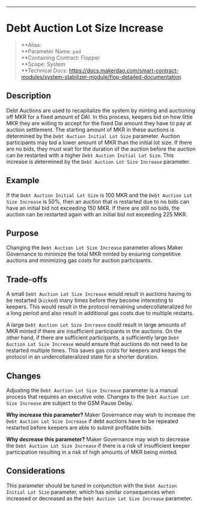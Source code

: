 ---
# Debt Auction Lot Size Increase

>**Alias:  
>**Parameter Name: `pad`  
>**Containing Contract: Flopper  
>**Scope: System  
>**Technical Docs: https://docs.makerdao.com/smart-contract-modules/system-stabilizer-module/flop-detailed-documentation

## Description
Debt Auctions are used to recapitalize the system by minting and auctioning off MKR for a fixed amount of DAI. In this process, keepers bid on how little MKR they are willing to accept for the fixed Dai amount they have to pay at auction settlement. The starting amount of MKR in these auctions is determined by the `Debt Auction Initial Lot Size` parameter. Auction participants may bid a lower amount of MKR than the initial lot size. If there are no bids, they must wait for the duration of the auction before the auction can be restarted with a higher `Debt Auction Initial Lot Size`. This increase is determined by the `Debt Auction Lot Size Increase` parameter. 

## Example
If the `Debt Auction Initial Lot Size` is 100 MKR and the `Debt Auction Lot Size Increase` is 50%, then an auction that is restarted due to no bids can have an initial bid not exceeding 150 MKR. If there are still no bids, the auction can be restarted again with an initial bid not exceeding 225 MKR.


## Purpose
Changing the `Debt Auction Lot Size Increase` parameter allows Maker Governance to minimize the total MKR minted by ensuring competitive auctions and minimizing gas costs for auction participants. 


## Trade-offs
A small `Debt Auction Lot Size Increase` would result in auctions having to be restarted (`kicked`) many times before they become interesting to keepers. This would result in the protocol remaining undercollateralized for a long period and also result in additional gas costs due to multiple restarts.
	
A large `Debt Auction Lot Size Increase` could result in large amounts of MKR minted if there are insufficient participants in the auctions. On the other hand, if there are sufficient participants, a sufficiently large `Debt Auction Lot Size Increase` would ensure that auctions do not need to be restarted multiple times. This saves gas costs for keepers and keeps the protocol in an undercollateralized state for a shorter duration.  


## Changes
Adjusting the `Debt Auction Lot Size Increase` parameter is a manual process that requires an executive vote. Changes to the `Debt Auction Lot Size Increase` are subject to the GSM Pause Delay.

**Why increase this parameter?**
Maker Governance may wish to increase the `Debt Auction Lot Size Increase` if debt auctions have to be repeated restarted before keepers are able to submit profitable bids.

**Why decrease this parameter?**
Maker Governance may wish to decrease the `Debt Auction Lot Size Increase` if there is a risk of insufficient keeper participation resulting in a risk of high amounts of MKR being minted.


## Considerations
This parameter should be tuned in conjunction with the `Debt Auction Initial Lot Size` parameter, which has similar consequences when increased or decreased as the `Debt Auction Lot Size Increase` parameter.


